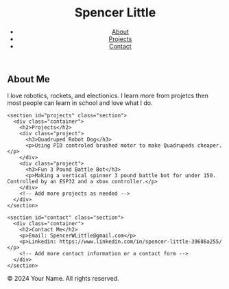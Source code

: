 <html lang="en">
<head>
  <meta charset="UTF-8">
  <meta name="viewport" content="width=device-width, initial-scale=1.0">
  <title>Spencer Little - Portfolio</title>
  <link rel="stylesheet" href="styles.css">
</head>
<body>
  <header>
    <div class="container">
      <h1>Spencer Little</h1>
      <nav>
        <ul>
          <li><a href="#about">About</a></li>
          <li><a href="#projects">Projects</a></li>
          <li><a href="#contact">Contact</a></li>
        </ul>
      </nav>
    </div>
  </header>

  <main>
    <section id="about" class="section">
      <div class="container">
        <h2>About Me</h2>
        <p>I love robotics, rockets, and electionics. I learn more from projetcs then most people can learn in school and love what I do.</p>
      </div>
    </section>

    <section id="projects" class="section">
      <div class="container">
        <h2>Projects</h2>
        <div class="project">
          <h3>Quadruped Robot Dog</h3>
          <p>Using PID controled brushed motor to make Quadrupeds cheaper.</p>
        </div>
        <div class="project">
          <h3>Fun 3 Pound Battle Bot</h3>
          <p>Making a vertical spinner 3 pound battle bot for under 150. Controlled by an ESP32 and a xbox controller.</p>
        </div>
        <!-- Add more projects as needed -->
      </div>
    </section>

    <section id="contact" class="section">
      <div class="container">
        <h2>Contact Me</h2>
        <p>Email: SpencerWLittle@gmail.com</p>
        <p>Linkedin: https://www.linkedin.com/in/spencer-little-39686a255/ </p>
        <!-- Add more contact information or a contact form -->
      </div>
    </section>
  </main>

  <footer>
    <div class="container">
      <p>&copy; 2024 Your Name. All rights reserved.</p>
    </div>
  </footer>
</body>
</html>

